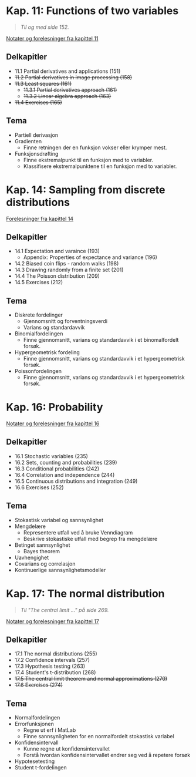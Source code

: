 
# Kap. 11: Functions of two variables

> *Til og med side 152.*

[Notater og forelesninger fra kapittel 11](https://hvl.instructure.com/courses/16734/pages/forelesinger-og-notater-fra-kapittel-11)

## Delkapitler

- 11.1 Partial derivatives and applications (151)
- ~~11.2 Partial derivatives in image processing (158)~~
- ~~11.3 Least squares (161)~~
    - ~~11.3.1 Partial derivatives approach (161)~~
    - ~~11.3.2 Linear algebra approach (163)~~
- ~~11.4 Exercises (165)~~

## Tema

- Partiell derivasjon
- Gradienten
    - Finne retningen der en funksjon vokser eller krymper mest.
- Funksjonsdrøfting
    - Finne ekstremalpunkt til en funksjon med to variabler.
    - Klassifisere ekstremalpunktene til en funksjon med to variabler.

# Kap. 14: Sampling from discrete distributions

[Forelesninger fra kapittel 14](https://hvl.instructure.com/courses/16734/pages/forelesinger-fra-kapittel-14)

## Delkapitler

- 14.1 Expectation and varaince (193)
    - Appendix: Properties of expectance and variance (196)
- 14.2 Biased coin flips - random walks (198)
- 14.3 Drawing randomly from a finite set (201)
- 14.4 The Poisson distribution (209)
- 14.5 Exercises (212)

## Tema

- Diskrete fordelinger
    - Gjennomsnitt og forventningsverdi
    - Varians og standardavvik
- Binomialfordelingen
    - Finne gjennomsnitt, varians og standardavvik i et binomalfordelt forsøk.
- Hypergeometrisk fordeling
    - Finne gjennomsnitt, varians og standardavvik i et hypergeometrisk forsøk.
- Poissonfordelingen
    - Finne gjennomsnitt, varians og standardavvik i et hypergeometrisk forsøk.

# Kap. 16: Probability

[Notater og forelesninger fra kapittel 16](https://hvl.instructure.com/courses/16734/pages/forelesinger-og-notater-fra-kapittel-16)

## Delkapitler

- 16.1 Stochastic variables (235)
- 16.2 Sets, counting and probabilities (239)
- 16.3 Conditional probabilities (242)
- 16.4 Correlation and independence (244)
- 16.5 Continuous distributions and integration (249)
- 16.6 Exercises (252)

## Tema

- Stokastisk variabel og sannsynlighet
- Mengdelære
    - Representere utfall ved å bruke Venndiagram
    - Beskrive stokastiske utfall med begrep fra mengdelære
- Betinget sannsynlighet
    - Bayes theorem
- Uavhengighet
- Covarians og correlasjon
- Kontinuerlige sannsynlighetsmodeller

# Kap. 17: The normal distribution

> *Til "The central limit ..." på side 269.*

[Notater og forelesninger fra kapittel 17](https://hvl.instructure.com/courses/16734/pages/forelesinger-og-notater-fra-kapittel-17)

## Delkapitler

- 17.1 The normal distributions (255)
- 17.2 Confidence intervals (257)
- 17.3 Hypothesis testing (263)
- 17.4 Student's t-distribution (268)
- ~~17.5 The central limit theorem and normal approximations (270)~~
- ~~17.6 Exercises (274)~~

## Tema

- Normalfordelingen
- Errorfunksjonen
    - Regne ut erf i MatLab
    - Finne sannsynligheten for en normalfordelt stokastisk variabel
- Konfidensintervall
    - Kunne regne ut konfidensintervallet
    - Forstå hvordan konfidensintervallet endrer seg ved å repetere forsøk
- Hypotesetesting
- Student t-fordelingen
